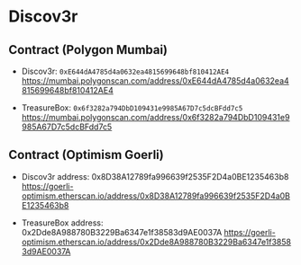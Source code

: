 # Discov3r

## Contract (Polygon Mumbai)
- Discov3r: `0xE644dA4785d4a0632ea4815699648bf810412AE4`
https://mumbai.polygonscan.com/address/0xE644dA4785d4a0632ea4815699648bf810412AE4

- TreasureBox: `0x6f3282a794DbD109431e9985A67D7c5dcBFdd7c5`
https://mumbai.polygonscan.com/address/0x6f3282a794DbD109431e9985A67D7c5dcBFdd7c5

## Contract (Optimism Goerli)
- Discov3r address: 0x8D38A12789fa996639f2535F2D4a0BE1235463b8
https://goerli-optimism.etherscan.io/address/0x8D38A12789fa996639f2535F2D4a0BE1235463b8

- TreasureBox address: 0x2Dde8A988780B3229Ba6347e1f38583d9AE0037A
https://goerli-optimism.etherscan.io/address/0x2Dde8A988780B3229Ba6347e1f38583d9AE0037A



